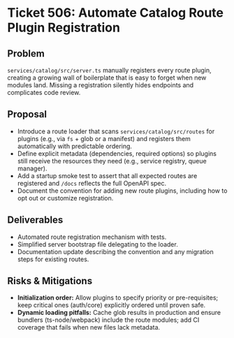 # Ticket 506: Automate Catalog Route Plugin Registration

## Problem
`services/catalog/src/server.ts` manually registers every route plugin, creating a growing wall of boilerplate that is easy to forget when new modules land. Missing a registration silently hides endpoints and complicates code review.

## Proposal
- Introduce a route loader that scans `services/catalog/src/routes` for plugins (e.g., via `fs` + glob or a manifest) and registers them automatically with predictable ordering.
- Define explicit metadata (dependencies, required options) so plugins still receive the resources they need (e.g., service registry, queue manager).
- Add a startup smoke test to assert that all expected routes are registered and `/docs` reflects the full OpenAPI spec.
- Document the convention for adding new route plugins, including how to opt out or customize registration.

## Deliverables
- Automated route registration mechanism with tests.
- Simplified server bootstrap file delegating to the loader.
- Documentation update describing the convention and any migration steps for existing routes.

## Risks & Mitigations
- **Initialization order:** Allow plugins to specify priority or pre-requisites; keep critical ones (auth/core) explicitly ordered until proven safe.
- **Dynamic loading pitfalls:** Cache glob results in production and ensure bundlers (ts-node/webpack) include the route modules; add CI coverage that fails when new files lack metadata.
